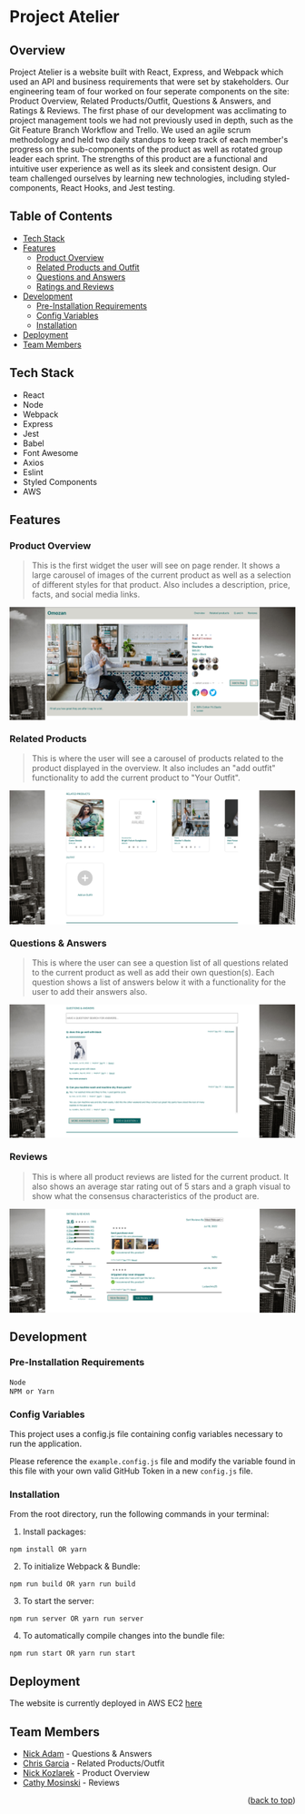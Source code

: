 <div id="top"></div>

# Project Atelier

## Overview

Project Atelier is a website built with React, Express, and Webpack which used an API and business requirements that were set by stakeholders. Our engineering team of four worked on four seperate components on the site: Product Overview, Related Products/Outfit, Questions & Answers, and Ratings & Reviews. The first phase of our development was acclimating to project management tools we had not previously used in depth, such as the Git Feature Branch Workflow and Trello. We used an agile scrum methodology and held two daily standups to keep track of each member's progress on the sub-components of the product as well as rotated group leader each sprint. The strengths of this product are a functional and intuitive user experience as well as its sleek and consistent design. Our team challenged ourselves by learning new technologies, including styled-components, React Hooks, and Jest testing.

## Table of Contents

  - [Tech Stack](#tech-stack)
  - [Features](#features)
    - [Product Overview](#product-overview)
    - [Related Products and Outfit](#related-products)
    - [Questions and Answers](#questions-&-answers)
    - [Ratings and Reviews](#reviews)
  - [Development](#development)
    - [Pre-Installation Requirements](#pre-installation-requirements)
    - [Config Variables](#config-variables)
    - [Installation](#installation)
  - [Deployment](#deployment)
  - [Team Members](#team-members)

## Tech Stack
  * React
  * Node
  * Webpack
  * Express
  * Jest
  * Babel
  * Font Awesome
  * Axios
  * Eslint
  * Styled Components
  * AWS

## Features

  ### Product Overview

  > This is the first widget the user will see on page render. It shows a large carousel of images of the current product as well as a selection of different styles for that product. Also includes a description, price, facts, and social media links.

  <img src='./client/demo/Overview.png' align="center"/>

  ### Related Products

  > This is where the user will see a carousel of products related to the product displayed in the overview. It also includes an "add outfit" functionality to add the current product to "Your Outfit".

  <img src='./client/demo/RelatedProducts.png' align="center"/>

  ### Questions & Answers

  > This is where the user can see a question list of all questions related to the current product as well as add their own question(s). Each question shows a list of answers below it with a functionality for the user to add their answers also.

  <img src='./client/demo/Q&A.png' align="center"/>

  ### Reviews

  > This is where all product reviews are listed for the current product. It also shows an average star rating out of 5 stars and a graph visual to show what the consensus characteristics of the product are.

  <img src='./client/demo/Reviews.png' align="center"/>

## Development

  ### Pre-Installation Requirements

  ```
  Node
  NPM or Yarn
  ```

  ### Config Variables

  This project uses a config.js file containing config variables necessary to run the application.

  Please reference the `example.config.js` file and modify the variable found in this file with your own valid GitHub Token in a new `config.js` file.

  ### Installation

  From the root directory, run the following commands in your terminal:

  1. Install packages:

  ```
  npm install OR yarn
  ```

  2. To initialize Webpack & Bundle:

  ```
  npm run build OR yarn run build
  ```

  3. To start the server:

  ```
  npm run server OR yarn run server
  ```

  4. To automatically compile changes into the bundle file:

  ```
  npm run start OR yarn run start
  ```

## Deployment

The website is currently deployed in AWS EC2 [here](http://13.58.172.92:3000/)


## Team Members

* [Nick Adam](https://github.com/nicholaspix) - Questions & Answers
* [Chris Garcia](https://github.com/Chrisgood2go) - Related Products/Outfit
* [Nick Kozlarek](https://github.com/Nkozlare) - Product Overview
* [Cathy Mosinski](https://github.com/CatMo9) - Reviews



<p align="right">(<a href="#top">back to top</a>)</p>

